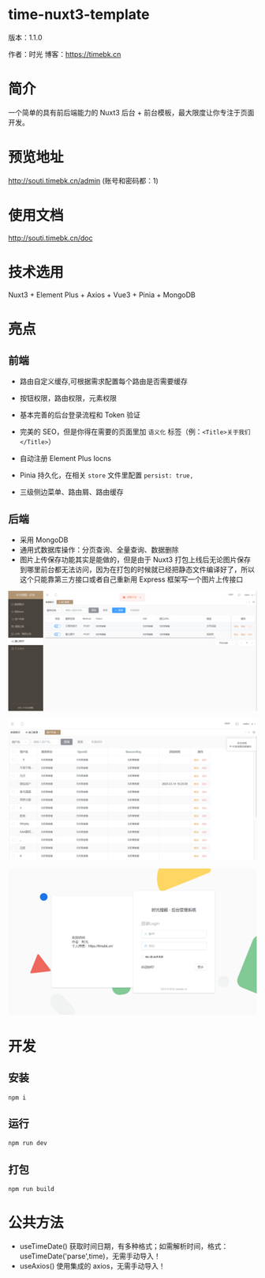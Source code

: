 ﻿# time-nuxt3-template

版本：1.1.0

作者：时光 博客：https://timebk.cn

# 简介

一个简单的具有前后端能力的 Nuxt3 后台 + 前台模板，最大限度让你专注于页面开发。

# 预览地址

http://souti.timebk.cn/admin  (账号和密码都：1)


# 使用文档

http://souti.timebk.cn/doc

# 技术选用

Nuxt3 + Element Plus + Axios + Vue3 + Pinia + MongoDB

# 亮点

## 前端

- 路由自定义缓存,可根据需求配置每个路由是否需要缓存

- 按钮权限，路由权限，元素权限

- 基本完善的后台登录流程和 Token 验证

- 完美的 SEO，但是你得在需要的页面里加 `语义化` 标签（例：`<Title>关于我们</Title>`）

- 自动注册 Element Plus Iocns

- Pinia 持久化，在相关 `store` 文件里配置 `persist: true,`

- 三级侧边菜单、路由屑、路由缓存

## 后端

- 采用 MongoDB
- 通用式数据库操作：分页查询、全量查询、数据删除
- 图片上传保存功能其实是能做的，但是由于 Nuxt3 打包上线后无论图片保存到哪里前台都无法访问，因为在打包的时候就已经把静态文件编译好了，所以这个只能靠第三方接口或者自己重新用 Express 框架写一个图片上传接口

![](/show1.png)

![](/show2.png)

![](/show3.png)

# 开发

## 安装

```
npm i
```

## 运行

```
npm run dev
```

## 打包

```
npm run build
```

# 公共方法

- useTimeDate() 获取时间日期，有多种格式；如需解析时间，格式：useTimeDate('parse',time)，无需手动导入！
- useAxios() 使用集成的 axios，无需手动导入！
